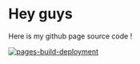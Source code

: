 Hey guys
========
Here is my github page source code !

[![pages-build-deployment](https://github.com/tt-thoma/tt-thoma/actions/workflows/pages/pages-build-deployment/badge.svg?branch=gh-pages)](https://github.com/tt-thoma/tt-thoma/actions/workflows/pages/pages-build-deployment)
